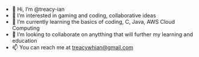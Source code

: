 - 👋 Hi, I’m @treacy-ian
- 👀 I’m interested in gaming and coding, collaborative ideas
- 🌱 I’m currently learning the basics of coding, C, Java, AWS Cloud Computing
- 💞️ I’m looking to collaborate on anytthing that will further my learning and education
- 📫 You can reach me at treacywhian@gmail.com

<!---
treacy-ian/treacy-ian is a ✨ special ✨ repository because its `README.md` (this file) appears on your GitHub profile.
You can click the Preview link to take a look at your changes.
--->
